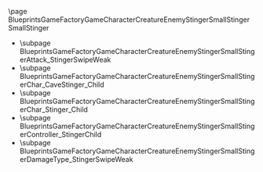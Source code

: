 \page BlueprintsGameFactoryGameCharacterCreatureEnemyStingerSmallStinger SmallStinger
- \subpage BlueprintsGameFactoryGameCharacterCreatureEnemyStingerSmallStingerAttack_StingerSwipeWeak
- \subpage BlueprintsGameFactoryGameCharacterCreatureEnemyStingerSmallStingerChar_CaveStinger_Child
- \subpage BlueprintsGameFactoryGameCharacterCreatureEnemyStingerSmallStingerChar_Stinger_Child
- \subpage BlueprintsGameFactoryGameCharacterCreatureEnemyStingerSmallStingerController_StingerChild
- \subpage BlueprintsGameFactoryGameCharacterCreatureEnemyStingerSmallStingerDamageType_StingerSwipeWeak
